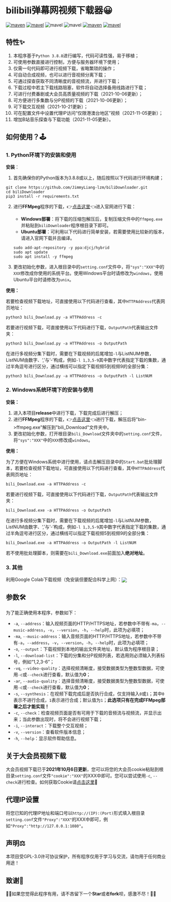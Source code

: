 # bilibili弹幕网视频下载器😀

[![maven](https://img.shields.io/badge/Python-3.8.8-blue.svg)](https://www.python.org/)  [![mavel](https://img.shields.io/badge/GPL-3.0-red.svg)](https://github.com/JimmyLiang-lzm/biliDownloader/blob/master/LICENSE) ![mavel](https://img.shields.io/badge/requests-2.26.0-green.svg) ![mavel](https://img.shields.io/badge/tqdm-4.62.1-green.svg) 
  [![maven](https://img.shields.io/badge/BiliDownloader-GUI-pink.svg)](https://github.com/JimmyLiang-lzm/biliDownloader_GUI)  [![mavel](https://img.shields.io/badge/README-EN-blue.svg)](https://github.com/JimmyLiang-lzm/biliDownloader/blob/master/README_EN.md)

## 特性✨

1. 本程序基于`Python 3.8.8`进行编写，代码可读性强，易于移植；
2. 可使用参数直接进行控制，方便与服务器环境下使用；
3. 仅需一句代码即可进行视频下载，省略繁琐的操作；
4. 可自动合成视频，也可以进行音视频分离下载；
5. 可通过探查获取不同清晰度的音视频流，并进行下载；
6. 下载过程中若主下载线路阻塞，软件将自动选择备用线路进行下载；
7. 可进行付费番剧或大会员高质量视频的下载（2021-10-06更新）；
8. 可方便进行多集数与分P视频的下载（2021-10-06更新）；
9. 可下载交互视频（2021-10-21更新）；
10. 可在配置文件中设置代理IP访问“仅限港澳台地区”视频（2021-11-05更新）；
11. 增加B站音乐探查与下载功能（2021-11-05更新）。

## 如何使用？🕹

### 1. Python环境下的安装和使用

**安装**：

1. 首先确保你的Python版本为3.8.8或以上，随后按照以下代码进行环境构建；

```shell
git clone https://github.com/JimmyLiang-lzm/biliDownloader.git
cd biliDownloader
pip3 install -r requirements.txt
```

2. 进行**FFMpeg**程序的下载，👉[点击这里](http://ffmpeg.org/download.html)👈进入官网进行下载：

   * **Windows部署**：将下载的压缩包解压后，复制压缩文件中的`ffmpeg.exe`并粘贴到`biliDownloader`程序根目录下即可。
   * **Ubuntu部署**：可利用以下代码进行简单安装，若需要使用比较新的版本，请进入官网下载并且编译。

   ```shell
   sudo add-apt-repository -y ppa:djcj/hybrid
   sudo apt update
   sudo apt install -y ffmpeg
   ```

3. 更改初始化参数，进入根目录中的`setting.conf`文件中，将`"sys":"XXX"`中的`XXX`修改成你使用的系统平台。使用Windows平台时请修改为`windows`，使用Ubuntu平台时请修改为`unix`。

**使用：**

若要检查视频下载地址，可直接使用以下代码进行查看，其中`HTTPAddress`代表网页地址：

```shell
python3 bili_Download.py -a HTTPAddress -c
```

若要进行视频下载，可直接使用以下代码进行下载，`OutputPath`代表输出文件夹：

```shell
python3 bili_Download.py -a HTTPAddress -o OutputPath
```

在进行多视频分集下载时，需要在下载视频的后尾增加`-l`与ListNUM参数，ListNUM由数字、‘,’与‘-’构成，例如`-l 1,3,5-9`其中数字代表指定下载的集数，通过半角逗号进行区分，通过横线可以指定下载视频5到视频9的全部分集：

```shell
python3 bili_Download.py -a HTTPAddress -o OutputPath -l ListNUM
```

### 2. Windows系统环境下的安装与使用

**安装：**

1. 进入本项目**release**中进行下载，下载完成后进行解压；
2. 进行**FFMpeg**程序的下载，👉[点击这里](https://www.gyan.dev/ffmpeg/builds/packages/ffmpeg-2021-08-14-git-acd079843b-full_build.7z)👈进行下载，解压后将"bin->ffmpeg.exe"解压到"bili_Download"文件夹中。
3. 更改初始化参数，打开根目录`bili_Download`文件夹中的`setting.conf`文件，将`"sys":"XXX"`中的`XXX`修改成`windows`。

**使用：**

为了方便在Windows系统中进行使用，请点击解压目录中的`Start.bat`批处理脚本，若要检查视频下载地址，可直接使用以下代码进行查看，其中`HTTPAddress`代表网页地址：

```shell
bili_Download.exe -a HTTPAddress -c
```

若要进行视频下载，可直接使用以下代码进行下载，`OutputPath`代表输出文件夹：

```shell
bili_Download.exe -a HTTPAddress -o OutputPath
```

在进行多视频分集下载时，需要在下载视频的后尾增加`-l`与ListNUM参数，ListNUM由数字、‘,’与‘-’构成，例如`-l 1,3,5-9`其中数字代表指定下载的集数，通过半角逗号进行区分，通过横线可以指定下载视频5到视频9的全部分集：

```shell
bili_Download.exe -a HTTPAddress -o OutputPath -l ListNUM
```

若不使用批处理脚本，则需要在`bili_Download.exe`前面加入**绝对地址**。

### 3. 其他

利用Google Colab下载视频（免安装但要配合科学上网）：[<img src="https://colab.research.google.com/assets/colab-badge.svg" align="center">](https://colab.research.google.com/drive/1_t-MXomiiyvHehWh_2ExzuEeAbU8culF)

## 参数🛠

为了能正确使用本程序，参数如下：

* `-a`, `--address`：输入视频页面的HTTP/HTTPS地址，若参数中不带有`-ma`，`--music-address`，`-v`，`--version`，`-h`，`--help`时，此项为必填项；
* `-ma`, `--music-address`：输入音频页面的HTTP/HTTPS地址，若参数中不带有`-a`，`--address`，`-v`，`--version`，`-h`，`--help`时，此项为必填项；
* `-o`, `--output`：下载视频到本地的输出文件夹地址，默认值为程序根目录；
* `-l`, `--download-list`：下载的分集和分P视频列表，若选用则必须输入列表标号，例如“1,2,3-6”；
* `-vq`, `--video-quality`：选择视频清晰度，接受数据类型为整数型数据，可使用`-c`或`--check`进行查看，默认值为**0**；
* `-ar`, `--audio-quality`：选择音频清晰度，接受数据类型为整数型数据，可使用`-c`或`--check`进行查看，默认值为**0**；
* `-s`, `--synthesis`：在视频下载完成后是否执行合成，仅支持输入`0`或`1`；其中`0`表示不进行合成，``1``表示进行合成；默认值为``1``；**此选项只有在完成FFMpeg部署之后才能实现！**
* `-c`, `--check`：检查视频页面是否有可用于下载的音频流与视频流，并显示出来；当此参数出现时，将不会进行视频下载；
* `-i`, `--interact`：下载整个交互视频；
* `-v`, `--version`：查看软件版本信息；
* `-h`, `--help`：显示软件帮助信息。

## 关于大会员视频下载

大会员视频下载已于**2021年10月6日更新**，您可以将您的大会员cookie粘贴到根目录`setting.conf`文件`"cookie":"XXX"`的XXX中即可。您可以尝试使用`-c`, `--check`进行检查。如何获取Cookie请[点击这里](https://jimmyliang-lzm.github.io/2021/10/05/Get_bilibili_cookie/)🤞

## 代理IP设置

将您已知的代理IP地址和端口号以`http://(IP):(Port)`形式填入根目录`setting.conf`文件`"Proxy":"XXX"`的XXX中即可，例如`"Proxy":"http://127.0.0.1:1080"`。

## 声明⚖

本项目受GPL-3.0许可协议保护，所有程序仅用于学习与交流，请勿用于任何商业用途！

## 致谢🤝

💖💖如果您觉得此程序有用，请不吝留下一个**Star**或者**fork**呗，感激不尽！💖💖

